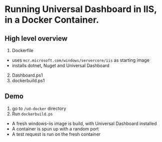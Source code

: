 # Running Universal Dashboard in IIS, in a Docker Container.
## High level overview
1. Dockerfile
  * uses `mcr.microsoft.com/windows/servercore/iis` as starting image
  * installs dotnet, Nuget and Universal Dashboard  
  
2. Dashboard.ps1
3. dockerbuild.ps1
## Demo
1. go to `/ud-docker` directory
2. Run `dockerbuild.ps`
* A fresh windows-iis image is build, with Universal Dashboard installed
* A container is spun up with a random port
* A test request is run on the fresh container
